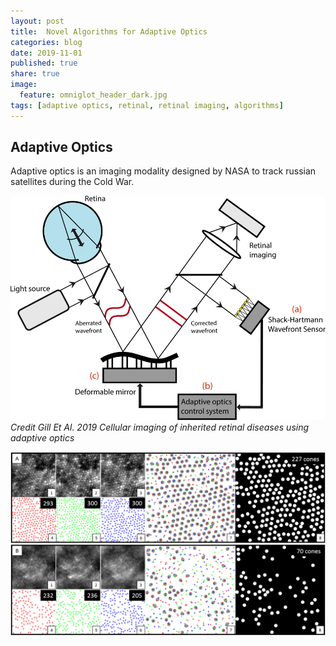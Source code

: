 ```yaml
---
layout: post
title: 	Novel Algorithms for Adaptive Optics
categories: blog
date: 2019-11-01
published: true
share: true
image:
  feature: omniglot_header_dark.jpg
tags: [adaptive optics, retinal, retinal imaging, algorithms]
---
```


## Adaptive Optics

Adaptive optics is an imaging modality designed by NASA to track russian satellites during the Cold War. 

![](images/_blogs/2019-11-01-Novel_Algorithms_Adaptive_Optics/ao_system.PNG)
*Credit Gill Et Al. 2019 Cellular imaging of inherited retinal diseases using adaptive optics*


![](images/_blogs/2019-11-01-Novel_Algorithms_Adaptive_Optics/new_overview.PNG)

